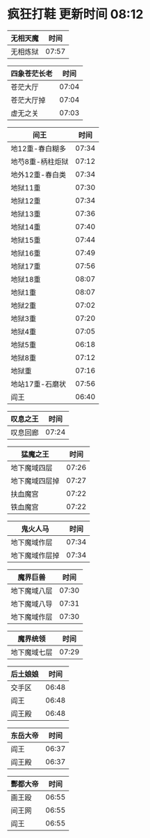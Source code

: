 # 疯狂打鞋 更新时间 08:12

| 无相天魔   | 时间    |
|--------|-------|
| 无相炼狱 | 07:57 |

| 四象苍茫长老   | 时间    |
|--------|-------|
| 苍茫大厅 | 07:04 |
| 苍茫大厅掉 | 07:04 |
| 虚无之关 | 07:03 |

| 间王   | 时间    |
|--------|-------|
| 地12重-春白糊多 | 07:34 |
| 地芍8重-柄柱炬狱 | 07:12 |
| 地外12重-春白类 | 07:34 |
| 地狱11重 | 07:30 |
| 地狱12重 | 07:34 |
| 地狱13重 | 07:36 |
| 地狱14重 | 07:40 |
| 地狱15重 | 07:44 |
| 地狱16重 | 07:49 |
| 地狱17重 | 07:56 |
| 地狱18重 | 08:07 |
| 地狱1重 | 08:07 |
| 地狱2重 | 07:02 |
| 地狱3重 | 07:20 |
| 地狱4重 | 07:05 |
| 地狱5重 | 06:18 |
| 地狱8重 | 07:12 |
| 地狱重 | 07:16 |
| 地站17重-石磨状 | 07:56 |
| 阎王 | 06:40 |

| 叹息之王   | 时间    |
|--------|-------|
| 叹息回廊 | 07:24 |

| 猛魔之王   | 时间    |
|--------|-------|
| 地下魔域四层 | 07:26 |
| 地下魔域四层掉 | 07:27 |
| 扶血魔宫 | 07:22 |
| 铁血魔宫 | 07:22 |

| 鬼火人马   | 时间    |
|--------|-------|
| 地下魔域作层 | 07:34 |
| 地下魔域作层掉 | 07:34 |

| 魔界巨兽   | 时间    |
|--------|-------|
| 地下魔域八层 | 07:30 |
| 地下魔域八导 | 07:31 |
| 地下魔域作层 | 07:30 |

| 魔界统领   | 时间    |
|--------|-------|
| 地下魔域七层 | 07:29 |

| 后土娘娘   | 时间    |
|--------|-------|
| 交手区 | 06:48 |
| 阎王 | 06:48 |
| 阎王殿 | 06:48 |

| 东岳大帝   | 时间    |
|--------|-------|
| 阎王 | 06:37 |
| 阎王殿 | 06:37 |

| 酆都大帝   | 时间    |
|--------|-------|
| 画王殴 | 06:55 |
| 间王网 | 06:55 |
| 阎王 | 06:55 |
